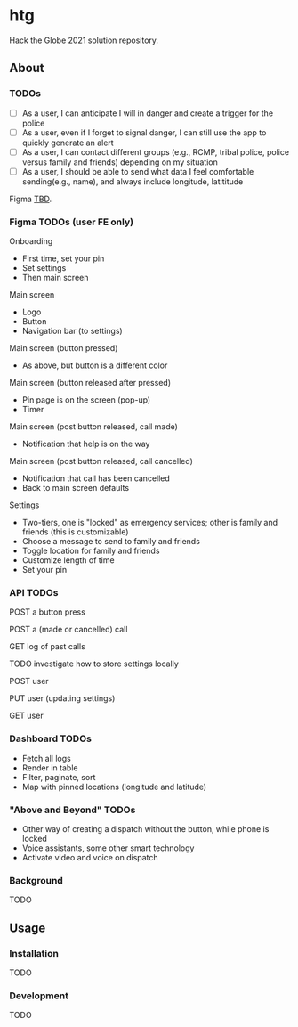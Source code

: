 # htg

Hack the Globe 2021 solution repository.

## About

### TODOs

- [ ] As a user, I can anticipate I will in danger and create a trigger for the police
- [ ] As a user, even if I forget to signal danger, I can still use the app to quickly generate an alert
- [ ] As a user, I can contact different groups (e.g., RCMP, tribal police, police versus family and friends) depending on my situation
- [ ] As a user, I should be able to send what data I feel comfortable sending(e.g., name), and always include longitude, latititude

Figma [TBD](https://michaeldemar.co).

### Figma TODOs (user FE only)

Onboarding
* First time, set your pin
* Set settings
* Then main screen

Main screen
* Logo
* Button
* Navigation bar (to settings)

Main screen (button pressed)
* As above, but button is a different color

Main screen (button released after pressed)
* Pin page is on the screen (pop-up)
* Timer

Main screen (post button released, call made)
* Notification that help is on the way

Main screen (post button released, call cancelled)
* Notification that call has been cancelled
* Back to main screen defaults

Settings
* Two-tiers, one is "locked" as emergency services; other is family and friends (this is customizable)
* Choose a message to send to family and friends
* Toggle location for family and friends
* Customize length of time
* Set your pin

### API TODOs

POST a button press

POST a (made or cancelled) call

GET log of past calls

TODO investigate how to store settings locally

POST user

PUT user (updating settings)

GET user

### Dashboard TODOs

* Fetch all logs
* Render in table
* Filter, paginate, sort
* Map with pinned locations (longitude and latitude)


### "Above and Beyond" TODOs

* Other way of creating a dispatch without the button, while phone is locked
* Voice assistants, some other smart technology
* Activate video and voice on dispatch

### Background

TODO

## Usage

### Installation

TODO

### Development

TODO
